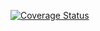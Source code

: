 [![Coverage Status](https://coveralls.io/repos/github/alu0101124506/ull-esit-inf-dsi-2122-exam-june-second-exerciseX-alu0101124506/badge.svg?branch=master)](https://coveralls.io/github/alu0101124506/ull-esit-inf-dsi-2122-exam-june-second-exerciseX-alu0101124506?branch=master)